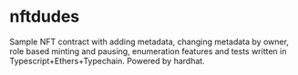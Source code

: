 # nftdudes
Sample NFT contract with adding metadata, changing metadata by owner, role based minting and pausing, enumeration features and tests written in Typescript+Ethers+Typechain. Powered by hardhat. 
